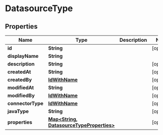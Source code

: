 
# DatasourceType

## Properties
Name | Type | Description | Notes
------------ | ------------- | ------------- | -------------
**id** | **String** |  |  [optional]
**displayName** | **String** |  | 
**description** | **String** |  |  [optional]
**createdAt** | **String** |  |  [optional]
**createdBy** | [**IdWithName**](IdWithName.md) |  |  [optional]
**modifiedAt** | **String** |  |  [optional]
**modifiedBy** | [**IdWithName**](IdWithName.md) |  |  [optional]
**connectorType** | [**IdWithName**](IdWithName.md) |  |  [optional]
**javaType** | **String** |  |  [optional]
**properties** | [**Map&lt;String, DatasourceTypeProperties&gt;**](DatasourceTypeProperties.md) |  |  [optional]



